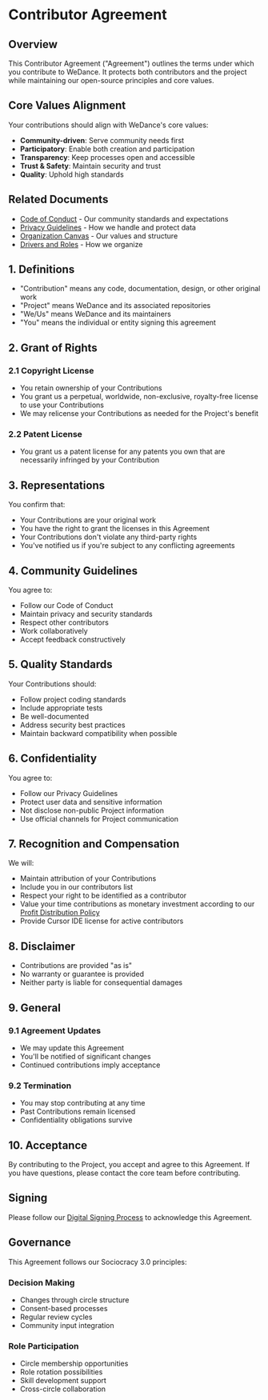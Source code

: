 # Contributor Agreement

## Overview

This Contributor Agreement ("Agreement") outlines the terms under which you contribute to WeDance. It protects both contributors and the project while maintaining our open-source principles and core values.

## Core Values Alignment

Your contributions should align with WeDance's core values:

- **Community-driven**: Serve community needs first
- **Participatory**: Enable both creation and participation
- **Transparency**: Keep processes open and accessible
- **Trust & Safety**: Maintain security and trust
- **Quality**: Uphold high standards

## Related Documents

- [Code of Conduct](./code-of-conduct.md) - Our community standards and expectations
- [Privacy Guidelines](./privacy-guidelines.md) - How we handle and protect data
- [Organization Canvas](/docs/content/20.business/2.organization-canvas.md) - Our values and structure
- [Drivers and Roles](/docs/content/20.business/5.drivers-and-roles.md) - How we organize

## 1. Definitions

- "Contribution" means any code, documentation, design, or other original work
- "Project" means WeDance and its associated repositories
- "We/Us" means WeDance and its maintainers
- "You" means the individual or entity signing this agreement

## 2. Grant of Rights

### 2.1 Copyright License

- You retain ownership of your Contributions
- You grant us a perpetual, worldwide, non-exclusive, royalty-free license to use your Contributions
- We may relicense your Contributions as needed for the Project's benefit

### 2.2 Patent License

- You grant us a patent license for any patents you own that are necessarily infringed by your Contribution

## 3. Representations

You confirm that:

- Your Contributions are your original work
- You have the right to grant the licenses in this Agreement
- Your Contributions don't violate any third-party rights
- You've notified us if you're subject to any conflicting agreements

## 4. Community Guidelines

You agree to:

- Follow our Code of Conduct
- Maintain privacy and security standards
- Respect other contributors
- Work collaboratively
- Accept feedback constructively

## 5. Quality Standards

Your Contributions should:

- Follow project coding standards
- Include appropriate tests
- Be well-documented
- Address security best practices
- Maintain backward compatibility when possible

## 6. Confidentiality

You agree to:

- Follow our Privacy Guidelines
- Protect user data and sensitive information
- Not disclose non-public Project information
- Use official channels for Project communication

## 7. Recognition and Compensation

We will:

- Maintain attribution of your Contributions
- Include you in our contributors list
- Respect your right to be identified as a contributor
- Value your time contributions as monetary investment according to our [Profit Distribution Policy](/docs/content/governance/decisions/003-profit-distribution.md)
- Provide Cursor IDE license for active contributors

## 8. Disclaimer

- Contributions are provided "as is"
- No warranty or guarantee is provided
- Neither party is liable for consequential damages

## 9. General

### 9.1 Agreement Updates

- We may update this Agreement
- You'll be notified of significant changes
- Continued contributions imply acceptance

### 9.2 Termination

- You may stop contributing at any time
- Past Contributions remain licensed
- Confidentiality obligations survive

## 10. Acceptance

By contributing to the Project, you accept and agree to this Agreement. If you have questions, please contact the core team before contributing.

## Signing

Please follow our [Digital Signing Process](./signing-process.md) to acknowledge this Agreement.

## Governance

This Agreement follows our Sociocracy 3.0 principles:

### Decision Making

- Changes through circle structure
- Consent-based processes
- Regular review cycles
- Community input integration

### Role Participation

- Circle membership opportunities
- Role rotation possibilities
- Skill development support
- Cross-circle collaboration
